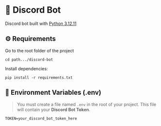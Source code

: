 # 🤖 Discord Bot

Discord bot built with [Python 3.12.11](https://www.python.org/downloads/release/python-31211/)

## ⚙️ Requirements
Go to the root folder of the project
```
cd path.../discord-bot
```
Install dependencies:
```
pip install -r requirements.txt
```

## 🔑 Environment Variables (.env)
>You must create a file named `.env` in the root of your project.
>This file will contain your **Discord Bot Token**.
```
TOKEN=your_discord_bot_token_here
```
